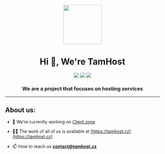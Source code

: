 <div align="center">
  <img src="https://tamhost.cz/assets/images/tamhost/icon.svg" height="128px" width="125px">
</div> 
<h1 align="center">Hi 👋, We're TamHost</h1>
<div align="center">
  <a href="https://instagram.com/tamhost.cz"><img src="https://img.shields.io/badge/Instagram-%23E1306C?style=for-the-badge&logo=instagram&logoColor=white"></a>
  <a href="https://tiktok.com/@TamHost.cz"><img src="https://img.shields.io/badge/Tiktok-%2322d6d1?style=for-the-badge&logo=tiktok&logoColor=white"></a>
  <a href="https://fb.com/TamHost.cz"><img src="https://img.shields.io/badge/Facebook-%230165E1?style=for-the-badge&logo=facebook&logoColor=white"></a>
</div>

<h3 align="center">We are a project that focuses on hosting services</h3>

<hr>
<h2>About us:</h2>

- 🔭 We’re currently working on [Client zone](https://tamhost.cz/client)

- 👨‍💻 The work of all of us is available at [https://tamhost.cz](https://tamhost.cz)

- 📫 How to reach us **contact@tamhost.cz**


